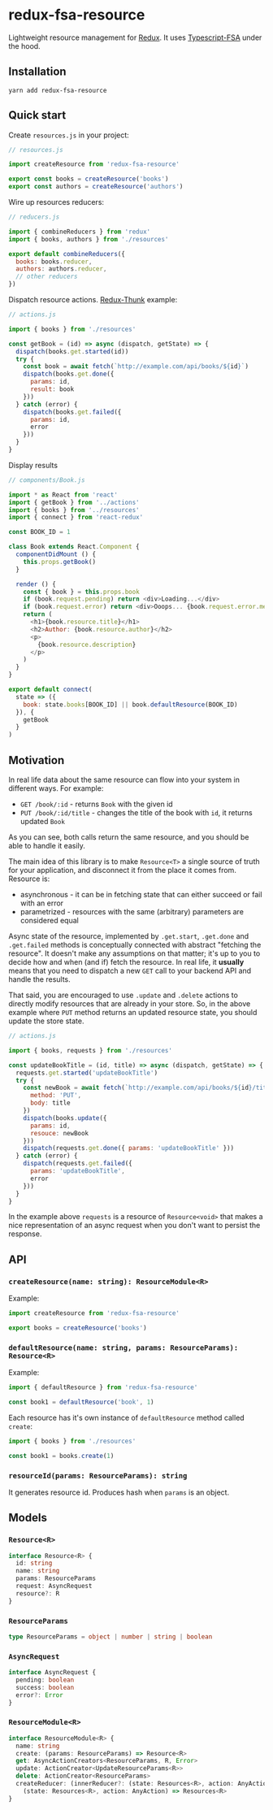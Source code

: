# redux-fsa-resource

Lightweight resource management for [Redux](https://redux.js.org/).
It uses [Typescript-FSA](https://github.com/aikoven/typescript-fsa) under the hood.


## Installation

```
yarn add redux-fsa-resource
```


## Quick start

Create `resources.js` in your project:

```javascript
// resources.js

import createResource from 'redux-fsa-resource'

export const books = createResource('books')
export const authors = createResource('authors')
```

Wire up resources reducers:

```javascript
// reducers.js

import { combineReducers } from 'redux'
import { books, authors } from './resources'

export default combineReducers({
  books: books.reducer,
  authors: authors.reducer,
  // other reducers
})

```

Dispatch resource actions. [Redux-Thunk](https://github.com/reduxjs/redux-thunk) example:

```javascript
// actions.js

import { books } from './resources'

const getBook = (id) => async (dispatch, getState) => {
  dispatch(books.get.started(id))
  try {
    const book = await fetch(`http://example.com/api/books/${id}`)
    dispatch(books.get.done({
      params: id,
      result: book
    }))
  } catch (error) {
    dispatch(books.get.failed({
      params: id,
      error
    }))
  }
}

```

Display results

```javascript
// components/Book.js

import * as React from 'react'
import { getBook } from '../actions'
import { books } from '../resources'
import { connect } from 'react-redux'

const BOOK_ID = 1

class Book extends React.Component {
  componentDidMount () {
    this.props.getBook()
  }

  render () {
    const { book } = this.props.book
    if (book.request.pending) return <div>Loading...</div>
    if (book.request.error) return <div>Ooops... {book.request.error.message}</div>
    return (
      <h1>{book.resource.title}</h1>
      <h2>Author: {book.resource.author}</h2>
      <p>
        {book.resource.description}
      </p>
    )
  }
}

export default connect(
  state => ({
    book: state.books[BOOK_ID] || book.defaultResource(BOOK_ID)
  }), {
    getBook
  }
)

```


## Motivation

In real life data about the same resource can flow into your system in different ways. For example:

* `GET /book/:id` - returns `Book` with the given id
* `PUT /book/:id/title` - changes the title of the book with `id`, it returns updated `Book`

As you can see, both calls return the same resource, and you should be able to 
handle it easily.

The main idea of this library is to make `Resource<T>` a single source of truth for your application,
and disconnect it from the place it comes from. Resource is:
  
  * asynchronous - it can be in fetching state that can either succeed or fail with an error
  * parametrized - resources with the same (arbitrary) parameters are considered equal

Async state of the resource, implemented by `.get.start`, `.get.done` and `.get.failed`
methods is conceptually connected with abstract "fetching the resource". It doesn't make 
any assumptions on that matter; it's up to you to decide how and when (and if) fetch the resource. 
In real life, it **usually** means that you need to dispatch a new `GET` call to your backend API 
and handle the results.

That said, you are encouraged to use `.update` and `.delete` actions
to directly modify resources that are already in your store. So, in the above example where `PUT` method returns an updated resource state, you should update the store state.

```javascript
// actions.js

import { books, requests } from './resources'

const updateBookTitle = (id, title) => async (dispatch, getState) => {
  requests.get.started('updateBookTitle')
  try {
    const newBook = await fetch(`http://example.com/api/books/${id}/title`, { 
      method: 'PUT',
      body: title
    })
    dispatch(books.update({
      params: id,
      resouce: newBook
    }))
    dispatch(requests.get.done({ params: 'updateBookTitle' }))
  } catch (error) {
    dispatch(requests.get.failed({
      params: 'updateBookTitle',
      error
    }))
  }
}

```

In the example above `requests` is a resource of `Resource<void>` that makes
a nice representation of an async request when you don't want to persist the response.


## API

### `createResource(name: string): ResourceModule<R>`

Example:

```javascript
import createResource from 'redux-fsa-resource'

export books = createResource('books')
```


### `defaultResource(name: string, params: ResourceParams): Resource<R>`

Example:

```javascript
import { defaultResource } from 'redux-fsa-resource'

const book1 = defaultResource('book', 1)
```

Each resource has it's own instance of `defaultResource` method called `create`:

```javascript
import { books } from './resources'

const book1 = books.create(1)
```

### `resourceId(params: ResourceParams): string`

It generates resource id. Produces hash when `params` is an object.


## Models

### `Resource<R>`

```typescript
interface Resource<R> {
  id: string
  name: string
  params: ResourceParams
  request: AsyncRequest
  resource?: R
}
```

### `ResourceParams`

```typescript
type ResourceParams = object | number | string | boolean
```

### `AsyncRequest`

```typescript
interface AsyncRequest {
  pending: boolean
  success: boolean
  error?: Error
}
```

### `ResourceModule<R>`

```typescript
interface ResourceModule<R> {
  name: string
  create: (params: ResourceParams) => Resource<R>
  get: AsyncActionCreators<ResourceParams, R, Error>
  update: ActionCreator<UpdateResourceParams<R>>
  delete: ActionCreator<ResourceParams>
  createReducer: (innerReducer?: (state: Resources<R>, action: AnyAction) => Resources<R>) =>
    (state: Resources<R>, action: AnyAction) => Resources<R>
}
```
